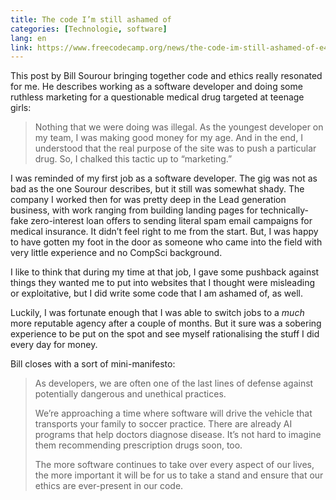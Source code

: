 ```yaml
---
title: The code I’m still ashamed of 
categories: [Technologie, software]
lang: en
link: https://www.freecodecamp.org/news/the-code-im-still-ashamed-of-e4c021dff55e/
--- 
```


This post by Bill Sourour bringing together code and ethics really resonated for me. He describes working as a software developer and doing some ruthless marketing for a questionable medical drug targeted at teenage girls:

> Nothing that we were doing was illegal. As the youngest developer on my team, I was making good money for my age. And in the end, I understood that the real purpose of the site was to push a particular drug. So, I chalked this tactic up to “marketing.”

I was reminded of my first job as a software developer. The gig was not as bad as the one Sourour describes, but it still was somewhat shady. The company I worked then for was pretty deep in the Lead generation business, with work ranging from building landing pages for technically-fake zero-interest loan offers to sending literal spam email campaigns for medical insurance. It didn’t feel right to me from the start. But, I was happy to have gotten my foot in the door as someone who came into the field with very little experience and no CompSci background.

I like to think that during my time at that job, I gave some pushback against things they wanted me to put into websites that I thought were misleading or exploitative, but I did write some code that I am ashamed of, as well.

Luckily, I was fortunate enough that I was able to switch jobs to a *much* more reputable agency after a couple of months. But it sure was a sobering experience to be put on the spot and see myself rationalising the stuff I did every day for money.

Bill closes with a sort of mini-manifesto:

> As developers, we are often one of the last lines of defense against potentially dangerous and unethical practices.
> 
> We’re approaching a time where software will drive the vehicle that transports your family to soccer practice. There are already AI programs that help doctors diagnose disease. It’s not hard to imagine them recommending prescription drugs soon, too.
> 
> The more software continues to take over every aspect of our lives, the more important it will be for us to take a stand and ensure that our ethics are ever-present in our code.